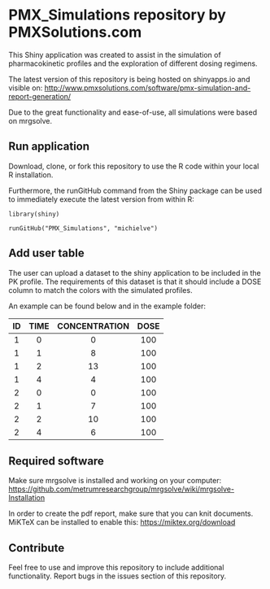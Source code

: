 # PMX_Simulations repository by PMXSolutions.com
This Shiny application was created to assist in the simulation of pharmacokinetic profiles and the exploration of different dosing regimens.

The latest version of this repository is being hosted on shinyapps.io and visible on:
http://www.pmxsolutions.com/software/pmx-simulation-and-report-generation/

Due to the great functionality and ease-of-use, all simulations were based on mrgsolve. 

## Run application
Download, clone, or fork this repository to use the R code within your local R installation. 

Furthermore, the runGitHub command from the Shiny package can be used to immediately execute the latest version from within R:

`library(shiny)`

`runGitHub("PMX_Simulations", "michielve")`


## Add user table
The user can upload a dataset to the shiny application to be included in the PK profile. The requirements of this dataset is that it should include a DOSE column to match the colors with the simulated profiles.

An example can be found below and in the example folder:

| ID | TIME | CONCENTRATION | DOSE |
| :--: | :--: | :--: | :--: |
| 1  | 0    | 0 | 100 |
| 1  | 1 | 8 | 100|
| 1  | 2 | 13 | 100|
| 1  | 4 | 4 | 100|
| 2  | 0 | 0 | 100|
| 2  | 1 | 7 | 100|
| 2  | 2 | 10 | 100|
| 2  | 4 | 6 | 100|


## Required software
Make sure mrgsolve is installed and working on your computer:
https://github.com/metrumresearchgroup/mrgsolve/wiki/mrgsolve-Installation

In order to create the pdf report, make sure that you can knit documents. MiKTeX can be installed to enable this:
https://miktex.org/download


## Contribute
Feel free to use and improve this repository to include additional functionality. Report bugs in the issues section of this repository.

